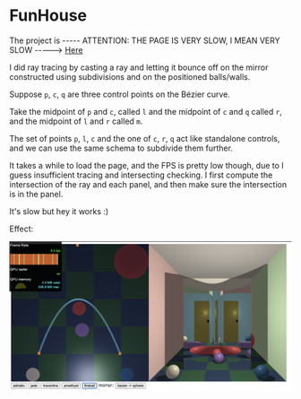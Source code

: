 # FunHouse 

The project is ----- ATTENTION: THE PAGE IS VERY SLOW, I MEAN VERY SLOW -----> [Here](./bezier-funhouse.html) 

I did ray tracing by casting a ray and letting it bounce off on the mirror constructed using subdivisions and on the positioned balls/walls. 

Suppose `p`, `c`, `q` are three control points on the Bézier curve. 

Take the midpoint of `p` and `c`, called `l` and the midpoint of `c` and `q` called `r`, and the midpoint of `l` and `r` called `m`. 

The set of points `p`, `l`, `c` and the one of `c`, `r`, `q` act like standalone controls, and we can use the same schema to subdivide them further. 

It takes a while to load the page, and the FPS is pretty low though, due to I guess insufficient tracing and intersecting checking. I first compute the intersection of the ray and each panel, and then make sure the intersection is in the panel. 

It's slow but hey it works :) 

Effect: 

![Effect](./effect.png)
